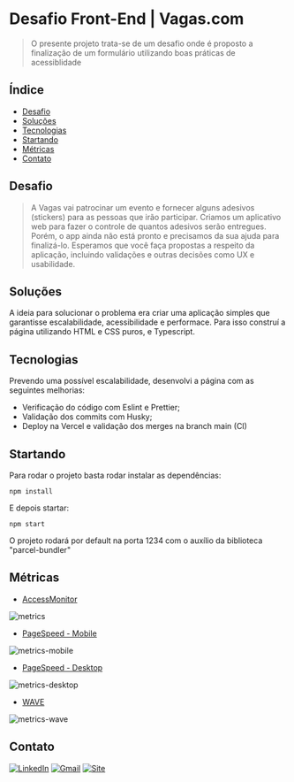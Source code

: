 # Desafio Front-End | Vagas.com

> O presente projeto trata-se de um desafio onde é proposto a finalização de um formulário utilizando boas práticas de acessiblidade

## Índice

- [Desafio](#desafio)
- [Soluções](#soluções)
- [Tecnologias](#tecnologias)
- [Startando](#startando)
- [Métricas](#métricas)
- [Contato](#contato)

## Desafio
>
> A Vagas vai patrocinar um evento e fornecer alguns adesivos (stickers) para as pessoas que irão participar. Criamos um aplicativo web para fazer o controle de quantos adesivos serão entregues. Porém, o app ainda não está pronto e precisamos da sua ajuda para finalizá-lo. Esperamos que você faça propostas a respeito da aplicação, incluindo validações e outras decisões como UX e usabilidade.

## Soluções

A ideia para solucionar o problema era criar uma aplicação simples que garantisse escalabilidade, acessibilidade e performace. Para isso construí a página utilizando HTML e CSS puros, e Typescript.

## Tecnologias

Prevendo uma possível escalabilidade, desenvolvi a página com as seguintes melhorias:

- Verificação do código com Eslint e Prettier;
- Validação dos commits com Husky;
- Deploy na Vercel e validação dos merges na branch main (CI)

## Startando

Para rodar o projeto basta rodar instalar as dependências:

```npm install```

E depois startar:

```npm start```

O projeto rodará por default na porta 1234 com o auxílio da biblioteca "parcel-bundler"

## Métricas

- [AccessMonitor](https://accessmonitor.acessibilidade.gov.pt/)

![metrics](./public/images/metrics.jpg)

- [PageSpeed - Mobile](https://pagespeed.web.dev/)

![metrics-mobile](./public//images/metrics-mobile.jpg)

- [PageSpeed - Desktop](https://pagespeed.web.dev/)

![metrics-desktop](./public//images/metrics-desktop.jpg)

- [WAVE](https://wave.webaim.org/report#/https://front-end-challenge-five.vercel.app/)

![metrics-wave](./public/images/metrics-wave.jpg)

## Contato

[![LinkedIn](https://img.shields.io/badge/LinkedIn-0077B5?style=for-the-badge&logo=linkedin&logoColor=white)](https://www.linkedin.com/in/lucastamirfaria/) [![Gmail](https://img.shields.io/badge/Gmail-D14836?style=for-the-badge&logo=gmail&logoColor=white)](mailto:lucastamir@gmail.com) [![Site](https://img.shields.io/badge/website-000000?style=for-the-badge&logo=About.me&logoColor=white)](https://tamirfaria.vercel.app/)

